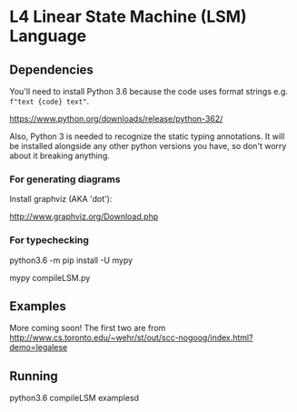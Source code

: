 # L4 Linear State Machine (LSM) Language


## Dependencies
You'll need to install Python 3.6 because the code uses format strings e.g. `f"text {code} text"`. 

https://www.python.org/downloads/release/python-362/

Also, Python 3 is needed to recognize the static typing annotations. It will be installed alongside any other python versions you have, so don't worry about it breaking anything.

### For generating diagrams
Install graphviz (AKA 'dot'):

http://www.graphviz.org/Download.php

### For typechecking
python3.6 -m pip install -U mypy

mypy compileLSM.py


## Examples

More coming soon! The first two are from http://www.cs.toronto.edu/~wehr/st/out/scc-nogoog/index.html?demo=legalese


## Running
python3.6 compileLSM examplesd